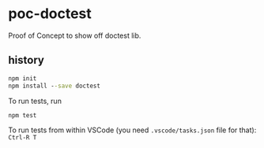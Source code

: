 # poc-doctest

Proof of Concept to show off doctest lib.

## history

```bat
npm init
npm install --save doctest
```

To run tests, run

```bat
npm test
```

To run tests from within VSCode (you need `.vscode/tasks.json` file for that):
`Ctrl-R T`
